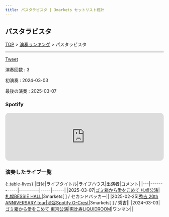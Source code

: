 ```yaml
---
title: パスタラビスタ | 3markets セットリスト統計
---
```

## パスタラビスタ


[TOP](/setlist/) > [演奏ランキング](songs.html) > パスタラビスタ

___

<a href="https://twitter.com/share?ref_src=twsrc%5Etfw" data-text="3markets[ ]セットリスト > パスタラビスタ" class="twitter-share-button" data-via="3markets" data-hashtags="3markets" data-related="3markets" data-show-count="false">Tweet</a>

演奏回数
: 3

初演奏
: 2024-03-03

最後の演奏
: 2025-03-07







### Spotify
<iframe style="border-radius:12px" src="https://open.spotify.com/embed/track/3qkxGQrWGeQpGPe8EQDxWO?utm_source=generator" width="100%" height="152" frameBorder="0" allowfullscreen="" allow="autoplay; clipboard-write; encrypted-media; fullscreen; picture-in-picture" loading="lazy"></iframe>





### 演奏したライブ一覧

{:.table-lives}
|日付|ライブタイトル|ライブハウス|出演者|コメント|
|---|------------|----------|-----|------|
|<span class="nowrap">2025-03-07</span>|[ゴミ箱から愛をこめて 札幌公演](live179.html)|[札幌BESSIE HALL](livehouse099.html)|3markets[ ] / セカンドバッカー||
|<span class="nowrap">2025-02-25</span>|[秀吉 20th ANNIVERSARY tour](live175.html)|[渋谷Spotify O-Crest](livehouse008.html)|3markets[ ] / 秀吉||
|<span class="nowrap">2024-03-03</span>|[ゴミ箱から愛をこめて 東京公演](live178.html)|[恵比寿LIQUIDROOM](livehouse001.html)|ワンマン||



<script async src="https://platform.twitter.com/widgets.js" charset="utf-8"></script>